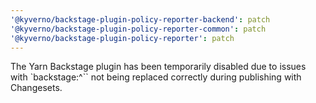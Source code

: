 ```yaml
---
'@kyverno/backstage-plugin-policy-reporter-backend': patch
'@kyverno/backstage-plugin-policy-reporter-common': patch
'@kyverno/backstage-plugin-policy-reporter': patch
---
```


The Yarn Backstage plugin has been temporarily disabled due to issues with `backstage:^`` not being replaced correctly during publishing with Changesets.
